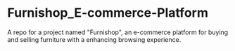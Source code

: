 # Furnishop_E-commerce-Platform
A repo for a project named "Furnishop", an e-commerce platform for buying and selling furniture with a enhancing browsing experience.
